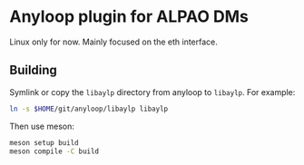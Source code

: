 Anyloop plugin for ALPAO DMs
============================

Linux only for now. Mainly focused on the eth interface.

Building
--------

Symlink or copy the `libaylp` directory from anyloop to `libaylp`. For example:

```sh
ln -s $HOME/git/anyloop/libaylp libaylp
```

Then use meson:

```sh
meson setup build
meson compile -C build
```


